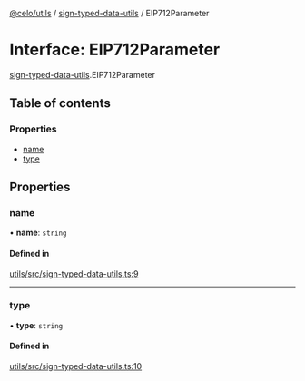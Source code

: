 [@celo/utils](../README.md) / [sign-typed-data-utils](../modules/sign_typed_data_utils.md) / EIP712Parameter

# Interface: EIP712Parameter

[sign-typed-data-utils](../modules/sign_typed_data_utils.md).EIP712Parameter

## Table of contents

### Properties

- [name](sign_typed_data_utils.EIP712Parameter.md#name)
- [type](sign_typed_data_utils.EIP712Parameter.md#type)

## Properties

### name

• **name**: `string`

#### Defined in

[utils/src/sign-typed-data-utils.ts:9](https://github.com/celo-org/developer-tooling/blob/master/packages/sdk/utils/src/sign-typed-data-utils.ts#L9)

___

### type

• **type**: `string`

#### Defined in

[utils/src/sign-typed-data-utils.ts:10](https://github.com/celo-org/developer-tooling/blob/master/packages/sdk/utils/src/sign-typed-data-utils.ts#L10)
